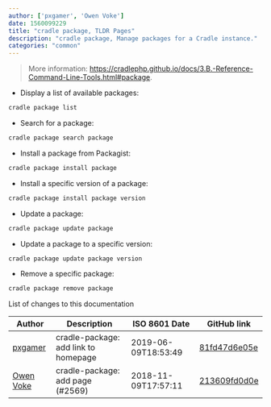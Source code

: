 ```yaml
---
author: ['pxgamer', 'Owen Voke']
date: 1560099229
title: "cradle package, TLDR Pages"
description: "cradle package, Manage packages for a Cradle instance."
categories: "common"
---
```

> More information: <https://cradlephp.github.io/docs/3.B.-Reference-Command-Line-Tools.html#package>.

- Display a list of available packages:

```bash
cradle package list
```

- Search for a package:

```bash
cradle package search package
```

- Install a package from Packagist:

```bash
cradle package install package
```

- Install a specific version of a package:

```bash
cradle package install package version
```

- Update a package:

```bash
cradle package update package
```

- Update a package to a specific version:

```bash
cradle package update package version
```

- Remove a specific package:

```bash
cradle package remove package
```
List of changes to this documentation


Author | Description | ISO 8601 Date | GitHub link
------|-----|-----|-----
[pxgamer](mailto:owzie123@gmail.com) | cradle-package: add link to homepage | 2019-06-09T18:53:49 | [81fd47d6e05e](https://github.com/tldr-pages/tldr/commit/81fd47d6e05e616dc9496742e78d86b01db08a80)
[Owen Voke](mailto:owzie123@gmail.com) | cradle-package: add page (#2569) | 2018-11-09T17:57:11 | [213609fd0d0e](https://github.com/tldr-pages/tldr/commit/213609fd0d0e6499908e27d764a35f7da890d8fa)

